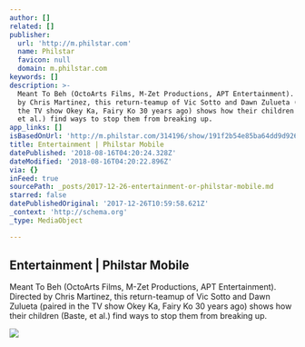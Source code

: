 ```yaml
---
author: []
related: []
publisher:
  url: 'http://m.philstar.com'
  name: Philstar
  favicon: null
  domain: m.philstar.com
keywords: []
description: >-
  Meant To Beh (OctoArts Films, M-Zet Productions, APT Entertainment). Directed
  by Chris Martinez, this return-teamup of Vic Sotto and Dawn Zulueta (paired in
  the TV show Okey Ka, Fairy Ko 30 years ago) shows how their children (Baste,
  et al.) find ways to stop them from breaking up.
app_links: []
isBasedOnUrl: 'http://m.philstar.com/314196/show/191f2b54e85ba64dd9d9268d26bf6f27/?'
title: Entertainment | Philstar Mobile
datePublished: '2018-08-16T04:20:24.328Z'
dateModified: '2018-08-16T04:20:22.896Z'
via: {}
inFeed: true
sourcePath: _posts/2017-12-26-entertainment-or-philstar-mobile.md
starred: false
datePublishedOriginal: '2017-12-26T10:59:58.621Z'
_context: 'http://schema.org'
_type: MediaObject

---
```

<article style=""><h1>Entertainment | Philstar Mobile</h1><p>Meant To Beh (OctoArts Films, M-Zet Productions, APT Entertainment). Directed by Chris Martinez, this return-teamup of Vic Sotto and Dawn Zulueta (paired in the TV show Okey Ka, Fairy Ko 30 years ago) shows how their children (Baste, et al.) find ways to stop them from breaking up.</p><img src="http://img.mofuse.net/?w=570&amp;h=0&amp;c=0&amp;t=2&amp;i=80f2c8ee7542896ed15e3296a6cd0df2&amp;z=1&amp;s=http%3A%2F%2Fmedia.philstar.com%2Fimages%2Fthe-philippine-star%2Fentertainment%2F20171225%2Fwhat-to-watch-1.jpg" /></article>